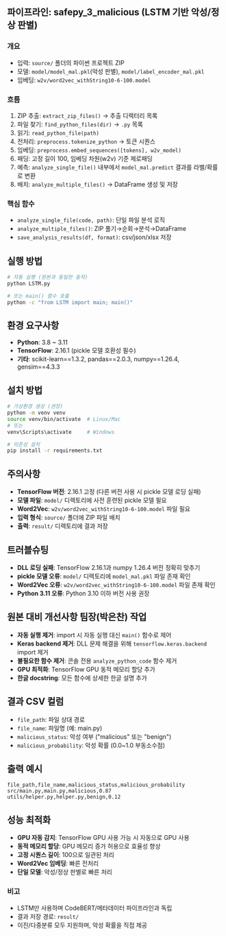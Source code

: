 ## 파이프라인: safepy_3_malicious (LSTM 기반 악성/정상 판별)

### 개요
- 입력: `source/` 폴더의 파이썬 프로젝트 ZIP
- 모델: `model/model_mal.pkl`(악성 판별), `model/label_encoder_mal.pkl`
- 임베딩: `w2v/word2vec_withString10-6-100.model`

### 흐름
1) ZIP 추출: `extract_zip_files()` → 추출 디렉터리 목록
2) 파일 찾기: `find_python_files(dir)` → `.py` 목록
3) 읽기: `read_python_file(path)`
4) 전처리: `preprocess.tokenize_python` → 토큰 시퀀스
5) 임베딩: `preprocess.embed_sequences([tokens], w2v_model)`
6) 패딩: 고정 길이 100, 임베딩 차원(w2v) 기준 제로패딩
7) 예측: `analyze_single_file()` 내부에서 `model_mal.predict` 결과를 라벨/확률로 변환
8) 배치: `analyze_multiple_files()` → DataFrame 생성 및 저장

### 핵심 함수
- `analyze_single_file(code, path)`: 단일 파일 분석 로직
- `analyze_multiple_files()`: ZIP 풀기→순회→분석→DataFrame
- `save_analysis_results(df, format)`: csv/json/xlsx 저장

## 실행 방법
```bash
# 자동 실행 (원본과 동일한 동작)
python LSTM.py

# 또는 main() 함수 호출
python -c "from LSTM import main; main()"
```

## 환경 요구사항
- **Python**: 3.8 ~ 3.11
- **TensorFlow**: 2.16.1 (pickle 모델 호환성 필수)
- **기타**: scikit-learn==1.3.2, pandas==2.0.3, numpy==1.26.4, gensim==4.3.3

## 설치 방법
```bash
# 가상환경 생성 (권장)
python -m venv venv
source venv/bin/activate  # Linux/Mac
# 또는
venv\Scripts\activate     # Windows

# 의존성 설치
pip install -r requirements.txt
```

## 주의사항
- **TensorFlow 버전**: 2.16.1 고정 (다른 버전 사용 시 pickle 모델 로딩 실패)
- **모델 파일**: `model/` 디렉토리에 사전 훈련된 pickle 모델 필요
- **Word2Vec**: `w2v/word2vec_withString10-6-100.model` 파일 필요
- **입력 형식**: `source/` 폴더에 ZIP 파일 배치
- **출력**: `result/` 디렉토리에 결과 저장

## 트러블슈팅
- **DLL 로딩 실패**: TensorFlow 2.16.1과 numpy 1.26.4 버전 정확히 맞추기
- **pickle 모델 오류**: `model/` 디렉토리에 `model_mal.pkl` 파일 존재 확인
- **Word2Vec 오류**: `w2v/word2vec_withString10-6-100.model` 파일 존재 확인
- **Python 3.11 오류**: Python 3.10 이하 버전 사용 권장

## 원본 대비 개선사항 팀장(박은찬) 작업
- **자동 실행 제거**: import 시 자동 실행 대신 `main()` 함수로 제어
- **Keras backend 제거**: DLL 문제 해결을 위해 `tensorflow.keras.backend` import 제거
- **불필요한 함수 제거**: 콘솔 전용 `analyze_python_code` 함수 제거
- **GPU 최적화**: TensorFlow GPU 동적 메모리 할당 추가
- **한글 docstring**: 모든 함수에 상세한 한글 설명 추가

## 결과 CSV 컬럼
- `file_path`: 파일 상대 경로
- `file_name`: 파일명 (예: main.py)
- `malicious_status`: 악성 여부 ("malicious" 또는 "benign")
- `malicious_probability`: 악성 확률 (0.0~1.0 부동소수점)

## 출력 예시
```
file_path,file_name,malicious_status,malicious_probability
src/main.py,main.py,malicious,0.87
utils/helper.py,helper.py,benign,0.12
```

## 성능 최적화
- **GPU 자동 감지**: TensorFlow GPU 사용 가능 시 자동으로 GPU 사용
- **동적 메모리 할당**: GPU 메모리 증가 허용으로 효율성 향상
- **고정 시퀀스 길이**: 100으로 일관된 처리
- **Word2Vec 임베딩**: 빠른 전처리
- **단일 모델**: 악성/정상 판별로 빠른 처리

### 비고
- LSTM만 사용하며 CodeBERT/메타데이터 파이프라인과 독립
- 결과 저장 경로: `result/`
- 이진/다중분류 모두 지원하며, 악성 확률을 직접 제공

